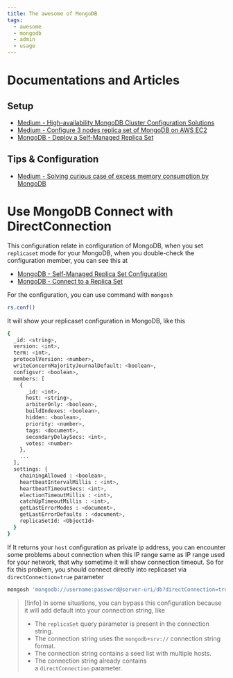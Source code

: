 ```yaml
---
title: The awesome of MongoDB
tags:
  - awesome
  - mongodb
  - admin
  - usage
---
```


# Documentations and Articles

## Setup

- [Medium - High-availability MongoDB Cluster Configuration Solutions](https://alibaba-cloud.medium.com/high-availability-mongodb-cluster-configuration-solutions-465cc82cd0bc)
- [Medium - Configure 3 nodes replica set of MongoDB on AWS EC2](https://medium.com/@pnle/configure-3-nodes-replica-set-of-mongodb-on-aws-ec2-be778281ee9a)
- [MongoDB - Deploy a Self-Managed Replica Set](https://www.mongodb.com/docs/manual/tutorial/deploy-replica-set/)
## Tips & Configuration

- [Medium - Solving curious case of excess memory consumption by MongoDB](https://tech.oyorooms.com/mongodb-out-of-memory-kill-process-mongodb-using-too-much-memory-solved-44e9ae577bed)
# Use MongoDB Connect with DirectConnection

This configuration relate in configuration of MongoDB, when you set `replicaset` mode for your MongoDB, when you double-check the configuration member, you can see this at

- [MongoDB - Self-Managed Replica Set Configuration](https://www.mongodb.com/docs/manual/reference/replica-configuration/#std-label-replica-set-configuration-document)
- [MongoDB - Connect to a Replica Set](https://www.mongodb.com/docs/mongodb-shell/connect/#connect-to-a-replica-set)

For the configuration, you can use command with `mongosh`

```bash
rs.conf()
```

It will show your replicaset configuration in MongoDB, like this

```bash
{
  _id: <string>,
  version: <int>,
  term: <int>,
  protocolVersion: <number>,
  writeConcernMajorityJournalDefault: <boolean>,
  configsvr: <boolean>,
  members: [
    {
      _id: <int>,
      host: <string>,
      arbiterOnly: <boolean>,
      buildIndexes: <boolean>,
      hidden: <boolean>,
      priority: <number>,
      tags: <document>,
      secondaryDelaySecs: <int>,
      votes: <number>
    },
    ...
  ],
  settings: {
    chainingAllowed : <boolean>,
    heartbeatIntervalMillis : <int>,
    heartbeatTimeoutSecs: <int>,
    electionTimeoutMillis : <int>,
    catchUpTimeoutMillis : <int>,
    getLastErrorModes : <document>,
    getLastErrorDefaults : <document>,
    replicaSetId: <ObjectId>
  }
}
```

If It returns your `host` configuration as private ip address, you can encounter some problems about connection when this IP range same as IP range used for your network, that why sometime it will show connection timeout. So for fix this problem, you should connect directly into replicaset via `directConnection=true` parameter

```bash
mongosh 'mongodb://username:password@server-uri/db?directConnection=true'
```

>[!info]
>In some situations, you can bypass this configuration because it will add default into your connection string, like
>- The `replicaSet` query parameter is present in the connection string.
>- The connection string uses the `mongodb+srv://` connection string format.
>- The connection string contains a seed list with multiple hosts.
>- The connection string already contains a `directConnection` parameter.
